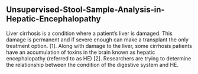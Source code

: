 ## Unsupervised-Stool-Sample-Analysis-in-Hepatic-Encephalopathy

Liver cirrhosis is a condition where a patient’s liver is damaged. This damage is permanent and if severe enough can make a transplant the only treatment option. 
[1]. Along with damage to the liver, some cirrhosis patients have an accumulation of toxins in the brain known as hepatic encephalopathy (referred to as HE) 
[2]. Researchers are trying to determine the relationship between the condition of the digestive system and HE. 

